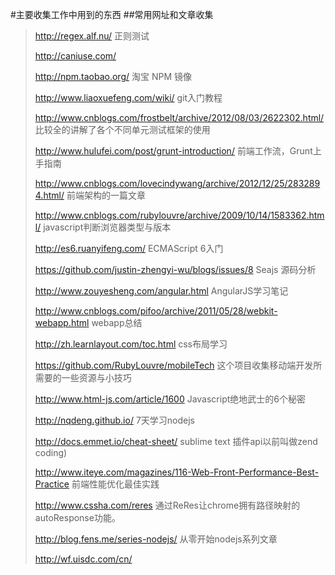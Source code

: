 #主要收集工作中用到的东西
##常用网址和文章收集
> <http://regex.alf.nu/> 正则测试 
>
> <http://caniuse.com/> 
>
> <http://npm.taobao.org/> 淘宝 NPM 镜像
>
> <http://www.liaoxuefeng.com/wiki/> git入门教程
>
> <http://www.cnblogs.com/frostbelt/archive/2012/08/03/2622302.html/> 比较全的讲解了各个不同单元测试框架的使用
>
> <http://www.hulufei.com/post/grunt-introduction/> 前端工作流，Grunt上手指南
>
> <http://www.cnblogs.com/lovecindywang/archive/2012/12/25/2832894.html/> 前端架构的一篇文章
>
> <http://www.cnblogs.com/rubylouvre/archive/2009/10/14/1583362.html/> javascript判断浏览器类型与版本
>
> <http://es6.ruanyifeng.com/> ECMAScript 6入门
>
> <https://github.com/justin-zhengyi-wu/blogs/issues/8> Seajs 源码分析
>
> <http://www.zouyesheng.com/angular.html> AngularJS学习笔记
>
> <http://www.cnblogs.com/pifoo/archive/2011/05/28/webkit-webapp.html> webapp总结
>
> <http://zh.learnlayout.com/toc.html> css布局学习
>
> <https://github.com/RubyLouvre/mobileTech> 这个项目收集移动端开发所需要的一些资源与小技巧
>
> <http://www.html-js.com/article/1600> Javascript绝地武士的6个秘密
>
> <http://nqdeng.github.io/> 7天学习nodejs
>
> <http://docs.emmet.io/cheat-sheet/> sublime text 插件api以前叫做zend coding)
>
> <http://www.iteye.com/magazines/116-Web-Front-Performance-Best-Practice> 前端性能优化最佳实践
>
> <http://www.cssha.com/reres> 通过ReRes让chrome拥有路径映射的autoResponse功能。
>
> <http://blog.fens.me/series-nodejs/> 从零开始nodejs系列文章
>
>http://wf.uisdc.com/cn/
